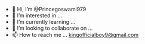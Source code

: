 - 👋 Hi, I’m @Princegoswami979
- 👀 I’m interested in ...
- 🌱 I’m currently learning ...
- 💞️ I’m looking to collaborate on ...
- 📫 How to reach me ... kingofficialboy9@gmail.com

<!---
Princegoswami979/Princegoswami979 is a ✨ special ✨ repository because its `README.md` (this file) appears on your GitHub profile.
You can click the Preview link to take a look at your changes.
--->
